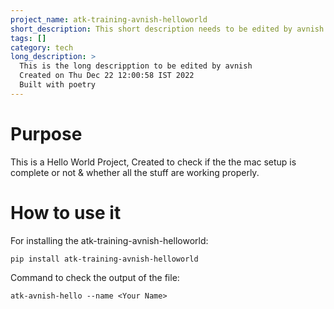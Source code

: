 ```yaml
---
project_name: atk-training-avnish-helloworld
short_description: This short description needs to be edited by avnish
tags: []
category: tech
long_description: >
  This is the long descripption to be edited by avnish
  Created on Thu Dec 22 12:00:58 IST 2022
  Built with poetry
---
```

# Purpose
This is a Hello World Project, Created to check if the the mac setup is complete or not & whether all the stuff are working properly.

# How to use it
For installing the atk-training-avnish-helloworld:
```
pip install atk-training-avnish-helloworld
```

Command to check the output of the file:
```
atk-avnish-hello --name <Your Name>
```
